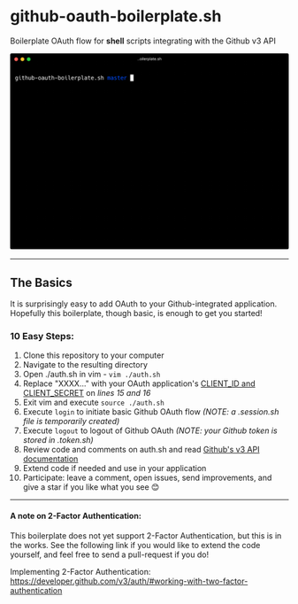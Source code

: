 # github-oauth-boilerplate.sh
Boilerplate OAuth flow for **shell** scripts integrating with the Github v3 API


![](/.media/gh_oauth_bp-demo.gif)

---

## The Basics

It is surprisingly easy to add OAuth to your Github-integrated application. Hopefully this boilerplate, though basic, is enough to get you started!

### 10 Easy Steps:
1) Clone this repository to your computer
2) Navigate to the resulting directory
3) Open ./auth.sh in vim - `vim ./auth.sh`
4) Replace "XXXX..." with your OAuth application's [CLIENT_ID and CLIENT_SECRET](https://developer.github.com/v3/guides/basics-of-authentication/#registering-your-app) on *lines 15 and 16*
5) Exit vim and execute `source ./auth.sh`
6) Execute `login` to initiate basic Github OAuth flow *(NOTE: a .session.sh file is temporarily created)*
7) Execute `logout` to logout of Github OAuth *(NOTE: your Github token is stored in .token.sh)*
8) Review code and comments on auth.sh and read [Github's v3 API documentation](https://developer.github.com/v3/)
9) Extend code if needed and use in your application
10) Participate: leave a comment, open issues, send improvements, and give a star if you like what you see :blush:

---

#### A note on 2-Factor Authentication:
This boilerplate does not yet support 2-Factor Authentication, but this is in the works. See the following link if you would like to extend the code yourself, and feel free to send a pull-request if you do!

Implementing 2-Factor Authentication: https://developer.github.com/v3/auth/#working-with-two-factor-authentication
